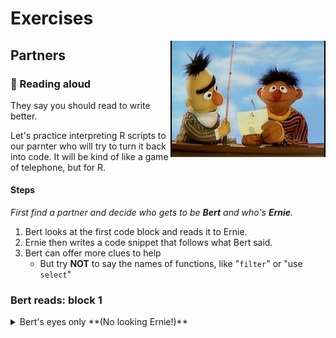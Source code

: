 # Exercises

<img src="../../images/bert_ernie.jpg" width=248 align="right" />

## Partners

### :book: Reading aloud

They say you should read to write better.  

Let's practice interpreting R scripts to our parnter who will try to turn it back into code. It will be kind of like a game of telephone, but for R.

#### Steps

_First find a partner and decide who gets to be **Bert** and who's **Ernie**._

1. Bert looks at the first code block and reads it to Ernie.
1. Ernie then writes a code snippet that follows what Bert said.
1. Bert can offer more clues to help
    - But try **NOT** to say the names of functions, like "`filter`" or "use `select`"

### Bert reads: block 1

<details>

<summary>Bert's eyes only **(No looking Ernie!)** </summary>
    
```r

fishes <- read_csv("lake_superior_fish.csv")

big_fishes <- filter(fishes, length > 20)
 
```

**Hint**  
*Read in the Lake Superior fish data stored in a .csv and name it "fishes". Create a new table called "big_fishes" by pulling out only the fish that are longer than 20 inches.*

</details>

